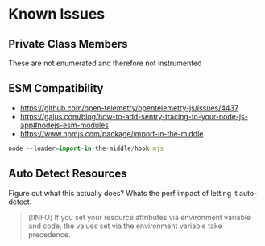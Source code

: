 # Known Issues

## Private Class Members

These are not enumerated and therefore not instrumented

## ESM Compatibility

- https://github.com/open-telemetry/opentelemetry-js/issues/4437
- https://gajus.com/blog/how-to-add-sentry-tracing-to-your-node-js-app#nodejs-esm-modules
- https://www.npmjs.com/package/import-in-the-middle

```typescript
node --loader=import-in-the-middle/hook.mjs
```

## Auto Detect Resources

Figure out what this actually does? Whats the perf impact of letting it auto-detect.

> [!INFO]
> If you set your resource attributes via environment variable and code, the values set via the environment variable take precedence.

